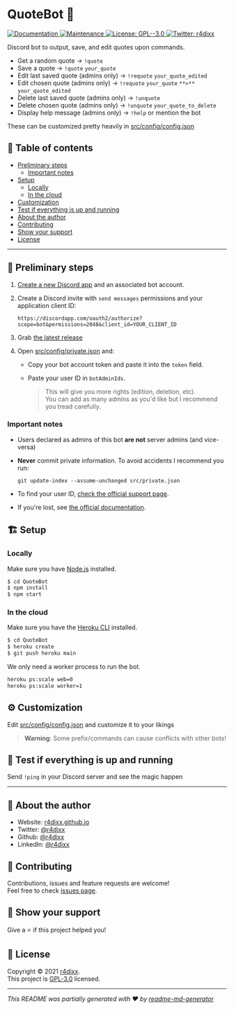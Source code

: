 <h1>QuoteBot 🤖</h1>
<p>
  <a href="https://github.com/r4dixx/QuoteBot#readme" target="_blank">
    <img alt="Documentation" src="https://img.shields.io/badge/documentation-yes-brightgreen.svg" />
  </a>
  <a href="https://github.com/r4dixx/QuoteBot/graphs/commit-activity" target="_blank">
    <img alt="Maintenance" src="https://img.shields.io/badge/Maintained%3F-yes-green.svg" />
  </a>
  <a href="https://github.com/r4dixx/QuoteBot/blob/master/LICENSE" target="_blank">
    <img alt="License: GPL--3.0" src="https://img.shields.io/github/license/r4dixx/quotebot" />
  </a>
  <a href="https://twitter.com/r4dixx" target="_blank">
    <img alt="Twitter: r4dixx" src="https://img.shields.io/twitter/follow/r4dixx.svg?style=social" />
  </a>
</p>

Discord bot to output, save, and edit quotes upon commands.

- Get a random quote → `!quote`
- Save a quote → `!quote` `your_quote`
- Edit last saved quote (admins only) → `!requote` `your_quote_edited`
- Edit chosen quote (admins only) → `!requote` `your_quote` `**>**` `your_quote_edited`
- Delete last saved quote (admins only) → `!unquote`
- Delete chosen quote (admins only) → `!unquote` `your_quote_to_delete`
- Display help message (admins only) → `!help` or mention the bot

These can be customized pretty heavily in [src/config/config.json](src/config/config.json)

## 📖 Table of contents

- [Preliminary steps](#-preliminary-steps)
   - [Important notes](#important-notes)
- [Setup](#-setup)
   - [Locally](#locally)
   - [In the cloud](#in-the-cloud)
- [Customization](#%EF%B8%8F-customization)
- [Test if everything is up and running](#-test-if-everything-is-up-and-running)
- [About the author](#-about-the-author)
- [Contributing](#-contributing)
- [Show your support](#-show-your-support)
- [License](#-license)

***

## 🏁 Preliminary steps

1. [Create a new Discord app](https://discordapp.com/developers/applications/me) and an associated bot account.

2. Create a Discord invite with `send messages` permissions and your application client ID:

   `https://discordapp.com/oauth2/authorize?scope=bot&permissions=2048&client_id=YOUR_CLIENT_ID`

2. Grab [the latest release](https://github.com/r4dixx/QuoteBot/releases)

3. Open [src/config/private.json](src/config/private.json) and:

    - Copy your bot account token and paste it into the `token` field.

    - Paste your user ID in `botAdminIds`. 

      > This will give you more rights (edition, deletion, etc).  
      You can add as many admins as you'd like but I recommend you tread carefully.

### Important notes

- Users declared as admins of this bot **are not** server admins (and vice-versa)
- **Never** commit private information. To avoid accidents I recommend you run:
   
   `git update-index --assume-unchanged src/private.json`
   
- To find your user ID, [check the official support page](https://support.discordapp.com/hc/articles/206346498).  
- If you're lost, see [the official documentation](https://discordjs.guide).

## 🏗 Setup

### Locally

Make sure you have [Node.js](http://nodejs.org/) installed.

```sh
$ cd QuoteBot
$ npm install
$ npm start
```

### In the cloud

Make sure you have the [Heroku CLI](https://cli.heroku.com/) installed.

```sh
$ cd QuoteBot
$ heroku create
$ git push heroku main
```

We only need a worker process to run the bot.

```sh
heroku ps:scale web=0
heroku ps:scale worker=1
```

## ⚙️ Customization

Edit [src/config/config.json](src/config/config.json) and customize it to your likings

> **Warning**: Some prefix/commands can cause conflicts with other bots!

## 🧪 Test if everything is up and running

Send `!ping` in your Discord server and see the magic happen

***

## 👤 About the author

* Website: [r4dixx.github.io](https://r4dixx.github.io/)
* Twitter: [@r4dixx](https://twitter.com/r4dixx)
* Github: [@r4dixx](https://github.com/r4dixx)
* LinkedIn: [@r4dixx](https://linkedin.com/in/r4dixx)

## 🤝 Contributing

Contributions, issues and feature requests are welcome!<br />Feel free to check [issues page](https://github.com/r4dixx/QuoteBot/issues).

## 🤗 Show your support

Give a ⭐️ if this project helped you!

## 📝 License

Copyright © 2021 [r4dixx](https://github.com/r4dixx).<br />
This project is [GPL-3.0](https://github.com/r4dixx/QuoteBot/blob/master/LICENSE) licensed.

***

_This README was partially generated with ❤️ by [readme-md-generator](https://github.com/kefranabg/readme-md-generator)_
